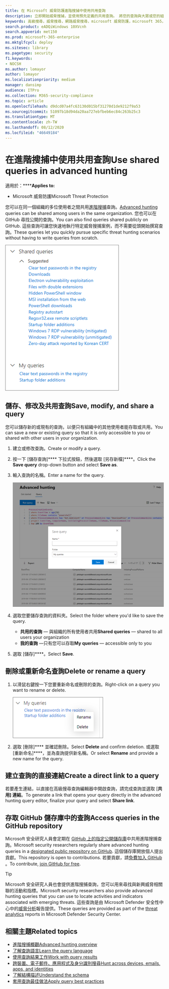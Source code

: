 ```yaml
---
title: 在 Microsoft 威脅防護進階搜捕中使用共用查詢
description: 立即開始威脅搜捕，並使用預先定義的共用查詢。 將您的查詢與大眾或您的組織共用。
keywords: 高級搜尋，威脅搜尋，網路威脅搜尋，microsoft 威脅防護，microsoft 365，mtp，m365，搜尋，查詢，遙測，自訂偵測，schema，kusto，github 儲存機制，我的查詢，共用查詢
search.product: eADQiWindows 10XVcnh
search.appverid: met150
ms.prod: microsoft-365-enterprise
ms.mktglfcycl: deploy
ms.sitesec: library
ms.pagetype: security
f1.keywords:
- NOCSH
ms.author: lomayor
author: lomayor
ms.localizationpriority: medium
manager: dansimp
audience: ITPro
ms.collection: M365-security-compliance
ms.topic: article
ms.openlocfilehash: d9dcd07a4fc63130d015bf31270d1de9212f9a53
ms.sourcegitcommit: 51097b18d94da20aa727ebfbeb6ec84c263b25c3
ms.translationtype: MT
ms.contentlocale: zh-TW
ms.lasthandoff: 08/12/2020
ms.locfileid: "46649184"
---
```

# <a name="use-shared-queries-in-advanced-hunting"></a><span data-ttu-id="a60e7-105">在進階搜捕中使用共用查詢</span><span class="sxs-lookup"><span data-stu-id="a60e7-105">Use shared queries in advanced hunting</span></span>

<span data-ttu-id="a60e7-106">適用於：\*\*\*\*</span><span class="sxs-lookup"><span data-stu-id="a60e7-106">**Applies to:**</span></span>
- <span data-ttu-id="a60e7-107">Microsoft 威脅防護</span><span class="sxs-lookup"><span data-stu-id="a60e7-107">Microsoft Threat Protection</span></span>



<span data-ttu-id="a60e7-108">您可以在同一個組織的多位使用者之間共用[進階搜捕](advanced-hunting-overview.md)查詢。</span><span class="sxs-lookup"><span data-stu-id="a60e7-108">[Advanced hunting](advanced-hunting-overview.md) queries can be shared among users in the same organization.</span></span> <span data-ttu-id="a60e7-109">您也可以在 GitHub 尋找公開的查詢。</span><span class="sxs-lookup"><span data-stu-id="a60e7-109">You can also find queries shared publicly on GitHub.</span></span> <span data-ttu-id="a60e7-110">這些查詢可讓您快速地執行特定威脅搜捕案例，而不需要從頭開始撰寫查詢。</span><span class="sxs-lookup"><span data-stu-id="a60e7-110">These queries let you quickly pursue specific threat hunting scenarios without having to write queries from scratch.</span></span>

![共用查詢的影像](../../media/advanced-hunting-shared-queries.png)

## <a name="save-modify-and-share-a-query"></a><span data-ttu-id="a60e7-112">儲存、修改及共用查詢</span><span class="sxs-lookup"><span data-stu-id="a60e7-112">Save, modify, and share a query</span></span>
<span data-ttu-id="a60e7-113">您可以儲存新的或現有的查詢，以便只有組織中的其他使用者能存取或共用。</span><span class="sxs-lookup"><span data-stu-id="a60e7-113">You can save a new or existing query so that it is only accessible to you or shared with other users in your organization.</span></span> 

1. <span data-ttu-id="a60e7-114">建立或修改查詢。</span><span class="sxs-lookup"><span data-stu-id="a60e7-114">Create or modify a query.</span></span> 

2. <span data-ttu-id="a60e7-115">按一下 [儲存查詢]\*\*\*\* 下拉式按鈕，然後選取 [另存新檔]\*\*\*\*。</span><span class="sxs-lookup"><span data-stu-id="a60e7-115">Click the **Save query** drop-down button and select **Save as**.</span></span>
    
3. <span data-ttu-id="a60e7-116">輸入查詢的名稱。</span><span class="sxs-lookup"><span data-stu-id="a60e7-116">Enter a name for the query.</span></span> 

   ![儲存查詢的影像](../../media/advanced-hunting-save-query.png)

4. <span data-ttu-id="a60e7-118">選取您要儲存查詢的資料夾。</span><span class="sxs-lookup"><span data-stu-id="a60e7-118">Select the folder where you'd like to save the query.</span></span>
    - <span data-ttu-id="a60e7-119">**共用的查詢** — 與組織的所有使用者共用</span><span class="sxs-lookup"><span data-stu-id="a60e7-119">**Shared queries** — shared to all users your organization</span></span>
    - <span data-ttu-id="a60e7-120">**我的查詢** —只有您可以存取</span><span class="sxs-lookup"><span data-stu-id="a60e7-120">**My queries** — accessible only to you</span></span>
    
5. <span data-ttu-id="a60e7-121">選取 [儲存]\*\*\*\*。</span><span class="sxs-lookup"><span data-stu-id="a60e7-121">Select **Save**.</span></span> 

## <a name="delete-or-rename-a-query"></a><span data-ttu-id="a60e7-122">刪除或重新命名查詢</span><span class="sxs-lookup"><span data-stu-id="a60e7-122">Delete or rename a query</span></span>
1. <span data-ttu-id="a60e7-123">以滑鼠右鍵按一下您要重新命名或刪除的查詢。</span><span class="sxs-lookup"><span data-stu-id="a60e7-123">Right-click on a query you want to rename or delete.</span></span>

    ![刪除查詢的影像](../../media/advanced_hunting_delete_rename.png)

2. <span data-ttu-id="a60e7-125">選取 [刪除]\*\*\*\* 並確認刪除。</span><span class="sxs-lookup"><span data-stu-id="a60e7-125">Select **Delete** and confirm deletion.</span></span> <span data-ttu-id="a60e7-126">或選取 [重新命名]\*\*\*\*，並為查詢提供新名稱。</span><span class="sxs-lookup"><span data-stu-id="a60e7-126">Or select **Rename** and provide a new name for the query.</span></span>

## <a name="create-a-direct-link-to-a-query"></a><span data-ttu-id="a60e7-127">建立查詢的直接連結</span><span class="sxs-lookup"><span data-stu-id="a60e7-127">Create a direct link to a query</span></span>
<span data-ttu-id="a60e7-128">若要產生連結，以直接在高級搜尋查詢編輯器中開啟查詢，請完成查詢並選取 [**共用] 連結**。</span><span class="sxs-lookup"><span data-stu-id="a60e7-128">To generate a link that opens your query directly in the advanced hunting query editor, finalize your query and select **Share link**.</span></span>

## <a name="access-queries-in-the-github-repository"></a><span data-ttu-id="a60e7-129">存取 GitHub 儲存庫中的查詢</span><span class="sxs-lookup"><span data-stu-id="a60e7-129">Access queries in the GitHub repository</span></span>  
<span data-ttu-id="a60e7-130">Microsoft 安全研究人員會定期在 [GitHub 上的指定公開儲存庫](https://aka.ms/hunting-queries)中共用進階搜捕查詢。</span><span class="sxs-lookup"><span data-stu-id="a60e7-130">Microsoft security researchers regularly share advanced hunting queries in a [designated public repository on GitHub](https://aka.ms/hunting-queries).</span></span> <span data-ttu-id="a60e7-131">這個儲存庫開放個人提出貢獻。</span><span class="sxs-lookup"><span data-stu-id="a60e7-131">This repository is open to contributions.</span></span> <span data-ttu-id="a60e7-132">若要貢獻，請[免費加入 GitHub ](https://github.com/)。</span><span class="sxs-lookup"><span data-stu-id="a60e7-132">To contribute, [join GitHub for free](https://github.com/).</span></span>

>[!tip]
><span data-ttu-id="a60e7-133">Microsoft 安全研究人員也會提供進階搜捕查詢，您可以用來尋找與新興威脅相關聯的活動和指標。</span><span class="sxs-lookup"><span data-stu-id="a60e7-133">Microsoft security researchers also provide advanced hunting queries that you can use to locate activities and indicators associated with emerging threats.</span></span> <span data-ttu-id="a60e7-134">這些查詢是由 Microsoft Defender 安全性中心中的[威脅分析](https://docs.microsoft.com/windows/security/threat-protection/microsoft-defender-atp/threat-analytics)報告提供。</span><span class="sxs-lookup"><span data-stu-id="a60e7-134">These queries are provided as part of the [threat analytics](https://docs.microsoft.com/windows/security/threat-protection/microsoft-defender-atp/threat-analytics) reports in Microsoft Defender Security Center.</span></span>

## <a name="related-topics"></a><span data-ttu-id="a60e7-135">相關主題</span><span class="sxs-lookup"><span data-stu-id="a60e7-135">Related topics</span></span>
- [<span data-ttu-id="a60e7-136">進階搜捕概觀</span><span class="sxs-lookup"><span data-stu-id="a60e7-136">Advanced hunting overview</span></span>](advanced-hunting-overview.md)
- [<span data-ttu-id="a60e7-137">了解查詢語言</span><span class="sxs-lookup"><span data-stu-id="a60e7-137">Learn the query language</span></span>](advanced-hunting-query-language.md)
- [<span data-ttu-id="a60e7-138">使用查詢結果工作</span><span class="sxs-lookup"><span data-stu-id="a60e7-138">Work with query results</span></span>](advanced-hunting-query-results.md)
- [<span data-ttu-id="a60e7-139">跨裝置、電子郵件、應用程式及身分識別搜尋</span><span class="sxs-lookup"><span data-stu-id="a60e7-139">Hunt across devices, emails, apps, and identities</span></span>](advanced-hunting-query-emails-devices.md)
- [<span data-ttu-id="a60e7-140">了解結構描述</span><span class="sxs-lookup"><span data-stu-id="a60e7-140">Understand the schema</span></span>](advanced-hunting-schema-tables.md)
- [<span data-ttu-id="a60e7-141">套用查詢最佳做法</span><span class="sxs-lookup"><span data-stu-id="a60e7-141">Apply query best practices</span></span>](advanced-hunting-best-practices.md)
